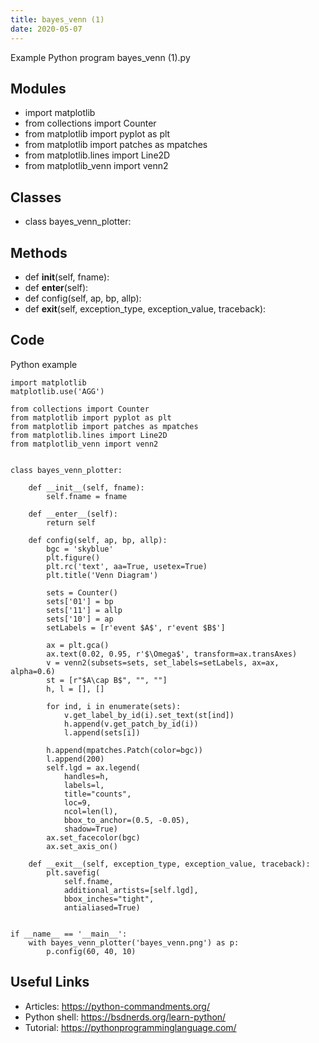 ```yaml
---
title: bayes_venn (1)
date: 2020-05-07
---
```

Example Python program bayes_venn (1).py

## Modules

* import matplotlib
* from collections import Counter
* from matplotlib import pyplot as plt
* from matplotlib import patches as mpatches
* from matplotlib.lines import Line2D
* from matplotlib_venn import venn2

## Classes

* class bayes_venn_plotter:

## Methods

* def __init__(self, fname):
* def __enter__(self):
* def config(self, ap, bp, allp):
* def __exit__(self, exception_type, exception_value, traceback):

## Code

Python example

    import matplotlib
    matplotlib.use('AGG')
    
    from collections import Counter
    from matplotlib import pyplot as plt
    from matplotlib import patches as mpatches
    from matplotlib.lines import Line2D
    from matplotlib_venn import venn2
    
    
    class bayes_venn_plotter:
    
        def __init__(self, fname):
            self.fname = fname
    
        def __enter__(self):
            return self
    
        def config(self, ap, bp, allp):
            bgc = 'skyblue'
            plt.figure()
            plt.rc('text', aa=True, usetex=True)
            plt.title('Venn Diagram')
    
            sets = Counter()
            sets['01'] = bp
            sets['11'] = allp
            sets['10'] = ap
            setLabels = [r'event $A$', r'event $B$']
    
            ax = plt.gca()
            ax.text(0.02, 0.95, r'$\Omega$', transform=ax.transAxes)
            v = venn2(subsets=sets, set_labels=setLabels, ax=ax, alpha=0.6)
            st = [r"$A\cap B$", "", ""]
            h, l = [], []
    
            for ind, i in enumerate(sets):
                v.get_label_by_id(i).set_text(st[ind])
                h.append(v.get_patch_by_id(i))
                l.append(sets[i])
    
            h.append(mpatches.Patch(color=bgc))
            l.append(200)
            self.lgd = ax.legend(
                handles=h,
                labels=l,
                title="counts",
                loc=9,
                ncol=len(l),
                bbox_to_anchor=(0.5, -0.05),
                shadow=True)
            ax.set_facecolor(bgc)
            ax.set_axis_on()
    
        def __exit__(self, exception_type, exception_value, traceback):
            plt.savefig(
                self.fname,
                additional_artists=[self.lgd],
                bbox_inches="tight",
                antialiased=True)
    
    
    if __name__ == '__main__':
        with bayes_venn_plotter('bayes_venn.png') as p:
            p.config(60, 40, 10)
    

## Useful Links

- Articles: https://python-commandments.org/
- Python shell: https://bsdnerds.org/learn-python/
- Tutorial: https://pythonprogramminglanguage.com/
